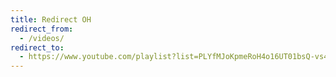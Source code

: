 ```yaml
---
title: Redirect OH
redirect_from:
  - /videos/
redirect_to:
  - https://www.youtube.com/playlist?list=PLYfMJoKpmeRoH4o16UT01bsQ-vs4r6k8s
---
```

